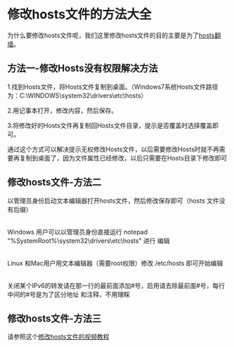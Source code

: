 # 修改hosts文件的方法大全

为什么要修改hosts文件呢，我们这里修改hosts文件的目的主要是为了<a href="https://github.com/bannedbook/fanqiang/wiki/hosts%E7%BF%BB%E5%A2%99" target="_blank">hosts翻墙</a>。

<h2>方法一-修改Hosts没有权限解决方法</h2>
1.找到Hosts文件，将Hosts文件复制到桌面。（Windows7系统Hosts文件路径为：C:\WINDOWS\system32\drivers\etc\hosts）

2.用记事本打开，修改内容，然后保存。

3.将修改好的Hosts文件再复制回Hosts文件目录，提示是否覆盖时选择覆盖即可。

通过这个方式可以解决提示无权修改Hosts文件，以后需要修改Hosts时就不再需要再复制到桌面了，因为文件属性已经修改，以后只需要在Hosts目录下修改即可


<h2>修改hosts文件-方法二</h2>

以管理员身份启动文本编辑器打开hosts文件，然后修改保存即可（hosts 文件没有后缀）<br/>

<br/>Windows 用户可以以管理员身份直接运行 notepad "%SystemRoot%\system32\drivers\etc\hosts" 进行 编辑

<br/>Linux 和Mac用户用文本编辑器（需要root权限）修改 /etc/hosts 即可开始编辑

<br/>关闭某个IPv6的转发请在那一行的最前面添加#号，启用请去除最前面#号，每行中间的#号是为了区分地址 和注释，不用理睬

<h2>修改hosts文件-方法三</h2>请参照这个<a href="https://raw.githubusercontent.com/kgfw/fg/master/hosts/hostsmodify.mp4" >修改hosts文件的视频教程</a>
